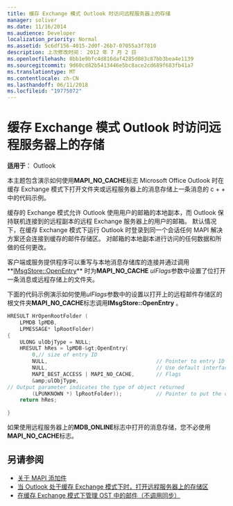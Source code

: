 ```yaml
---
title: 缓存 Exchange 模式 Outlook 时访问远程服务器上的存储
manager: soliver
ms.date: 11/16/2014
ms.audience: Developer
localization_priority: Normal
ms.assetid: 5c6df156-4015-2d0f-26b7-07055a3f7810
description: 上次修改时间： 2012 年 7 月 2 日
ms.openlocfilehash: 8bb1e9bfc4d816daf4285d083c87bb3bea4e1139
ms.sourcegitcommit: 9d60cd82b5413446e5bc8ace2cd689f683fb41a7
ms.translationtype: MT
ms.contentlocale: zh-CN
ms.lasthandoff: 06/11/2018
ms.locfileid: "19775072"
---
```

# <a name="access-a-store-on-the-remote-server-when-outlook-is-in-cached-exchange-mode"></a>缓存 Exchange 模式 Outlook 时访问远程服务器上的存储
 
**适用于**： Outlook 
  
本主题包含演示如何使用**MAPI_NO_CACHE**标志 Microsoft Office Outlook 时在缓存 Exchange 模式下打开文件夹或远程服务器上的消息存储上一条消息的 c + + 中的代码示例。 
  
缓存的 Exchange 模式允许 Outlook 使用用户的邮箱的本地副本，而 Outlook 保持联机连接到的远程副本的远程 Exchange 服务器上的用户的邮箱。 默认情况下，在缓存 Exchange 模式下运行 Outlook 时登录到同一个会话任何 MAPI 解决方案还会连接到缓存的邮件存储区。 对邮箱的本地副本进行访问的任何数据和所做的任何更改。
  
客户端或服务提供程序可以重写与本地消息存储库的连接并通过调用**[IMsgStore::OpenEntry](imsgstore-openentry.md)** 时为**MAPI_NO_CACHE** *ulFlags*参数中设置了位打开一条消息或远程存储上的文件夹。 
  
下面的代码示例演示如何使用*ulFlags*参数中的设置以打开上的远程邮件存储区的根文件夹**MAPI_NO_CACHE**标志调用**IMsgStore::OpenEntry** 。 
  
```cpp
HRESULT HrOpenRootFolder ( 
    LPMDB lpMDB, 
    LPMESSAGE* lpRootFolder) 
{ 
    ULONG ulObjType = NULL; 
    HRESULT hRes = lpMDB-&gt;OpenEntry( 
        0,// size of entry ID       
        NULL,                                   // Pointer to entry ID 
        NULL,                                   // Use default interface (IMAPIFolder) 
        MAPI_BEST_ACCESS | MAPI_NO_CACHE,       // Flags 
        &amp;ulObjType,
// Output parameter indicates the type of object returned 
        (LPUNKNOWN *) lpRootFolder));           // Pointer to put the opened folder in 
    return hRes; 
 
}
```

如果使用远程服务器上的**MDB_ONLINE**标志中打开的消息存储，您不必使用**MAPI_NO_CACHE**标志。 
  
## <a name="see-also"></a>另请参阅

- [关于 MAPI 添加件](about-mapi-additions.md) 
- [当 Outlook 处于缓存 Exchange 模式下时，打开远程服务器上的存储区](how-to-open-store-on-remote-server-in-cached-exchange-mode.md)
- [在缓存 Exchange 模式下管理 OST 中的邮件（不调用同步）](how-to-manage-a-message-in-an-ost-without-invoking-a-synchronization.md)

